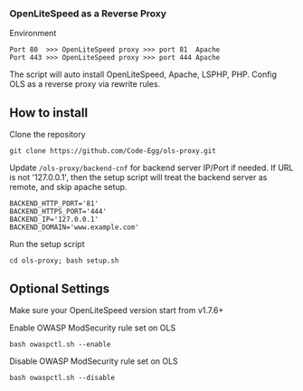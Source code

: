 ### OpenLiteSpeed as a Reverse Proxy
Environment
```
Port 80  >>> OpenLiteSpeed proxy >>> port 81  Apache
Port 443 >>> OpenLiteSpeed proxy >>> port 444 Apache
```
The script will auto install OpenLiteSpeed, Apache, LSPHP, PHP. Config OLS as a reverse proxy via rewrite rules. 


## How to install
Clone the repository
```
git clone https://github.com/Code-Egg/ols-proxy.git
```

Update `/ols-proxy/backend-cnf` for backend server IP/Port if needed. If URL is not '127.0.0.1', then the setup script will treat the backend server as remote, and skip apache setup. 

```
BACKEND_HTTP_PORT='81'
BACKEND_HTTPS_PORT='444'
BACKEND_IP='127.0.0.1'
BACKEND_DOMAIN='www.example.com'
```

Run the setup script
```
cd ols-proxy; bash setup.sh
```

## Optional Settings
Make sure your OpenLiteSpeed version start from v1.7.6+

Enable OWASP ModSecurity rule set on OLS
```
bash owaspctl.sh --enable
```
Disable OWASP ModSecurity rule set on OLS
```
bash owaspctl.sh --disable
```
